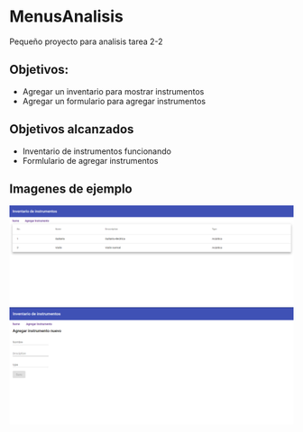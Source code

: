 # MenusAnalisis
Pequeño proyecto para analisis tarea 2-2

## Objetivos:
- Agregar un inventario para mostrar instrumentos
- Agregar un formulario para agregar instrumentos

## Objetivos alcanzados
- Inventario de instrumentos funcionando
- Formlulario de agregar instrumentos

## Imagenes de ejemplo
![alt text](./pantalla1.png)
![alt text](./pantalla2.png)